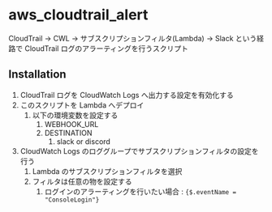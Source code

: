 # aws_cloudtrail_alert

CloudTrail → CWL → サブスクリプションフィルタ(Lambda) → Slack という経路で CloudTrail ログのアラーティングを行うスクリプト

## Installation

1. CloudTrail ログを CloudWatch Logs へ出力する設定を有効化する
2. このスクリプトを Lambda へデプロイ
   1. 以下の環境変数を設定する
      1. WEBHOOK_URL
      2. DESTINATION
         1. slack or discord
3. CloudWatch Logs のロググループでサブスクリプションフィルタの設定を行う
   1. Lambda のサブスクリプションフィルタを選択
   2. フィルタは任意の物を設定する
      1. ログインのアラーティングを行いたい場合 : `{$.eventName = "ConsoleLogin"}`

